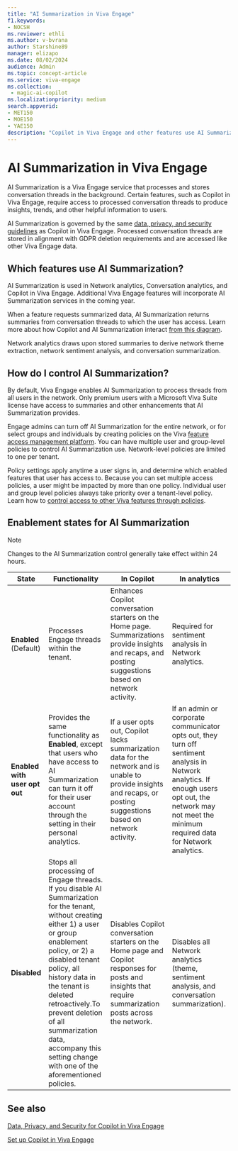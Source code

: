 ```yaml
---
title: "AI Summarization in Viva Engage"
f1.keywords:
- NOCSH
ms.reviewer: ethli
ms.author: v-bvrana
author: Starshine89
manager: elizapo
ms.date: 08/02/2024
audience: Admin
ms.topic: concept-article
ms.service: viva-engage
ms.collection: 
 - magic-ai-copilot
ms.localizationpriority: medium
search.appverid:
- MET150
- MOE150
- YAE150
description: "Copilot in Viva Engage and other features use AI Summarization"
---
```


# AI Summarization in Viva Engage

AI Summarization is a Viva Engage service that processes and stores conversation threads in the background. Certain features, such as Copilot in Viva Engage, require access to processed conversation threads to produce insights, trends, and other helpful information to users.

AI Summarization is governed by the same [data, privacy, and security guidelines](/viva/engage/manage-security-and-compliance/data-privacy-security-copilot-engage) as Copilot in Viva Engage. Processed conversation threads are stored in alignment with GDPR deletion requirements and are accessed like other Viva Engage data.

## Which features use AI Summarization?

AI Summarization is used in Network analytics, Conversation analytics, and Copilot in Viva Engage. Additional Viva Engage features will incorporate AI Summarization services in the coming year.

When a feature requests summarized data, AI Summarization returns summaries from conversation threads to which the user has access. Learn more about how Copilot and AI Summarization interact [from this diagram](/viva/engage/configure-copilot-for-engage#data-processing-and-storage).

Network analytics draws upon stored summaries to derive network theme extraction, network sentiment analysis, and conversation summarization.

## How do I control AI Summarization?

By default, Viva Engage enables AI Summarization to process threads from all users in the network. Only premium users with a Microsoft Viva Suite license have access to summaries and other enhancements that AI Summarization provides.

Engage admins can turn off AI Summarization for the entire network, or for select groups and individuals by creating policies on the Viva [feature access management platform](https://review.microsoft.learn/en-us/viva/manage-access-policies?branch=loreenl_NEW_VFAM). You can have multiple user and group-level policies to control AI Summarization use. Network-level policies are limited to one per tenant.  

Policy settings apply anytime a user signs in, and determine which enabled features that user has access to. Because you can set multiple access policies, a user might be impacted by more than one policy. Individual user and group level policies always take priority over a tenant-level policy. Learn how to [control access to other Viva features through policies](https://review.microsoft.learn/en-us/viva/control-access-admin-center?branch=loreenl_NEW_VFAM).

## Enablement states for AI Summarization

>[!NOTE]
>Changes to the AI Summarization control generally take effect within 24 hours.

|State| Functionality| In Copilot| In analytics|
|--------|------------|----------|-------------|
|**Enabled** (Default)| Processes Engage threads within the tenant.|Enhances Copilot conversation starters on the Home page. Summarizations provide insights and recaps, and  posting suggestions based on network activity.|Required for sentiment analysis in Network analytics.|
|**Enabled with user opt out**|Provides the same functionality as **Enabled**, except that users who have access to AI Summarization can turn it off for their user account through the setting in their personal analytics.|If a user opts out, Copilot lacks summarization data for the network and is unable to provide insights and recaps, or posting suggestions based on network activity.|If an admin or corporate communicator opts out, they turn off sentiment analysis in Network analytics. If enough users opt out, the network may not meet the minimum required data for Network analytics.|
|**Disabled**|Stops all processing of Engage threads. If you disable AI Summarization for the tenant, without creating either 1) a user or group enablement policy, or 2) a disabled tenant policy, all history data in the tenant is deleted retroactively.To prevent deletion of all summarization data, accompany this setting change with one of the aforementioned policies.|Disables Copilot conversation starters on the Home page and Copilot responses for posts and insights that require summarization posts across the network.|Disables all Network analytics (theme, sentiment analysis, and conversation summarization).|

## See also

[Data, Privacy, and Security for Copilot in Viva Engage](/viva/engage/manage-security-and-compliance/data-privacy-security-copilot-engage)

[Set up Copilot in Viva Engage](/viva/engage/configure-copilot-for-engage)
